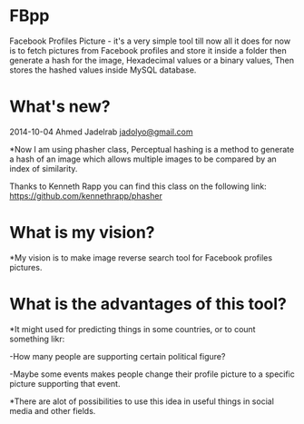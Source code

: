 FBpp
========

Facebook Profiles Picture - it's a very simple tool till now all it does for now is to fetch pictures from Facebook profiles and store it inside a folder then generate a hash for the image, Hexadecimal values or a binary values, Then stores the hashed values inside MySQL database.

What's new?
============

2014-10-04 Ahmed Jadelrab <jadolyo@gmail.com>

*Now I am using phasher class, Perceptual hashing is a method to generate a hash of an image which allows multiple images to be compared by an index of similarity.

Thanks to Kenneth Rapp you can find this class on the following link:
https://github.com/kennethrapp/phasher

What is my vision?
===================

*My vision is to make image reverse search tool for Facebook profiles pictures.

What is the advantages of this tool?
=====================================

*It might used for predicting things in some countries, or to count something likr:

-How many people are supporting certain political figure?

-Maybe some events makes people change their profile picture to a specific picture supporting that event.

*There are alot of possibilities to use this idea in useful things in social media and other fields.